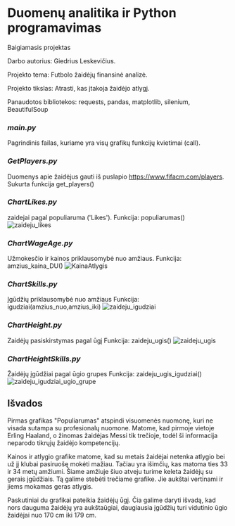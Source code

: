 # Duomenų analitika ir Python programavimas
Baigiamasis projektas 

Darbo autorius: Giedrius Leskevičius.

Projekto tema: Futbolo žaidėjų finansinė analizė.

Projekto tikslas: Atrasti, kas įtakoja žaidėjo atlygį.

Panaudotos bibliotekos: requests, pandas, matplotlib, silenium, BeautifulSoup

### _main.py_

Pagrindinis failas, kuriame yra visų grafikų funkcijų kvietimai (call).


### _GetPlayers.py_

Duomenys apie žaidėjus gauti iš puslapio https://www.fifacm.com/players.
Sukurta funkcija get_players()


### _ChartLikes.py_

zaidejai pagal populiaruma ('Likes').
Funkcija: populiarumas()
![zaideju_likes](https://github.com/litpost/PythonStudies/assets/19422665/41dc6b27-12c2-4423-8010-85faa2515ca8)


### _ChartWageAge.py_

Užmokesčio ir kainos priklausomybė nuo amžiaus.
Funkcija: amzius_kaina_DU()
![KainaAtlygis](https://github.com/litpost/PythonStudies/assets/19422665/effa035d-ba0b-4801-b79c-db7ebe57533a)


### _ChartSkills.py_

Įgūdžių priklausomybė nuo amžiaus
Funkcija: igudziai(amzius_nuo,amzius_iki)
![zaideju_igudziai](https://github.com/litpost/PythonStudies/assets/19422665/67434e4a-c836-4f10-bddd-cd6af7cd532d)



### _ChartHeight.py_

Zaidėjų pasiskirstymas pagal ūgį
Funkcija: zaideju_ugis()
![zaideju_ugis](https://github.com/litpost/PythonStudies/assets/19422665/52fff719-b38d-4a27-8dde-2f58eab41e41)



### _ChartHeightSkills.py_

Žaidėjų įgūdžiai pagal ūgio grupes
Funkcija: zaideju_ugis_igudziai()
![zaideju_igudziai_ugio_grupe](https://github.com/litpost/PythonStudies/assets/19422665/8bf913a1-ee3f-46e3-a380-e29efde5b181)


## Išvados
Pirmas grafikas "Populiarumas" atspindi visuomenės nuomonę, kuri ne visada sutampa su profesionalų nuomone. Matome, kad pirmoje vietoje Erling Haaland, o žinomas žaidėjas Messi tik trečioje, todėl ši informacija neparodo tikrųjų žaidėjo kompetencijų.

Kainos ir atlygio grafike matome, kad su metais žaidėjai netenka atlygio bei už jį klubai pasiruošę mokėti mažiau. Tačiau yra išimčių, kas matoma ties 33 ir 34 metų amžiumi. Šiame amžiuje šiuo atveju turime keleta žaidėjų su gerais įgūdžiais. Tą galime stebėti trečiame grafike. Jie aukštai vertinami ir jiems mokamas geras atlygis.

Paskutiniai du grafikai pateikia žaidėjų ūgį. Čia galime daryti išvadą, kad nors dauguma žaidėjų yra aukštaūgiai, daugiausia įgūdžių turi vidutinio ūgio žaidėjai nuo 170 cm iki 179 cm.



